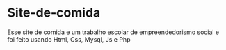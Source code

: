 # Site-de-comida
Esse site de comida e um trabalho escolar de empreendedorismo social e  foi feito usando Html, Css, Mysql, Js e Php 
